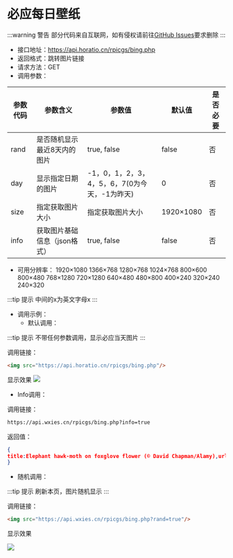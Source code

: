 # 必应每日壁纸

:::warning 警告
部分代码来自互联网，如有侵权请前往[GitHub Issues](https://github.com/WXies-Team/Doc/issues)要求删除
:::

- 接口地址：https://api.horatio.cn/rpicgs/bing.php
- 返回格式：跳转图片链接
- 请求方法：GET
- 调用参数：

| 参数代码 | 参数含义 | 参数值 | 默认值 | 是否必要 |
| --- | --- | --- | --- | --- |
| rand | 是否随机显示最近8天内的图片 | true, false | false | 否 |
| day | 显示指定日期的图片 | -1，0，1，2，3，4，5，6，7(0为今天，-1为昨天) | 0 | 否 |
| size | 指定获取图片大小 | 指定获取图片大小 | 1920×1080 | 否 |
| info | 获取图片基础信息（json格式） | true, false | false | 否 |

- 可用分辨率：
1920×1080
1366×768
1280×768
1024×768
800×600
800×480
768×1280
720×1280
640×480
480×800
400×240
320×240
240×320

:::tip 提示
中间的x为英文字母x
:::

- 调用示例：
  - 默认调用：

:::tip 提示
不带任何参数调用，显示必应当天图片
:::

调用链接：

```html
<img src="https://api.horatio.cn/rpicgs/bing.php"/>
```

显示效果
<img src="https://api.horatio.cn/rpicgs/bing.php"/>

  - Info调用：

调用链接：

```html
https://api.wxies.cn/rpicgs/bing.php?info=true
```

返回值：

```json
{
title:Elephant hawk-moth on foxglove flower (© David Chapman/Alamy),url:https://www.bing.com/th?id=OHR.FoxgloveHawkmoth_EN-US4340017481_1920x1080.jpg,link:https://www.bing.com/search?q=elephant+hawk+moth&form=hpcapt&filters=HpDate%3a%2220220723_0700%22,time:20220723
}
```

- 随机调用：

:::tip 提示
刷新本页，图片随机显示
:::

调用链接：

```html
<img src="https://api.wxies.cn/rpicgs/bing.php?rand=true"/>
```

显示效果

<img src="https://api.wxies.cn/rpicgs/bing.php?rand=true">

